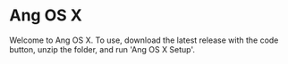 # Ang OS X
Welcome to Ang OS X. To use, download the latest release with the code button, unzip the folder, and run 'Ang OS X Setup'.
